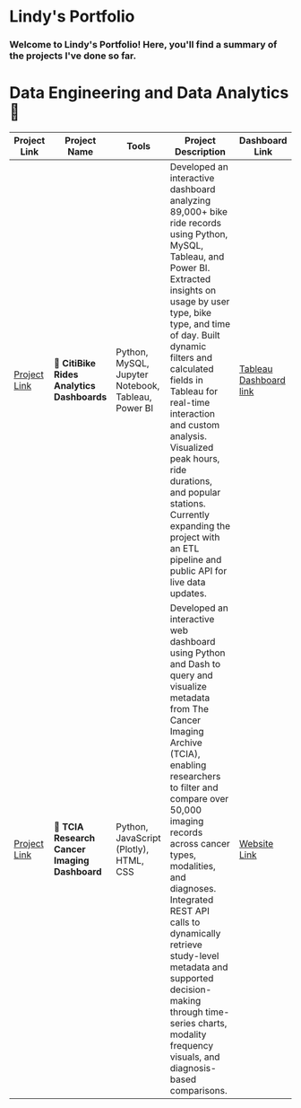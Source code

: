 # Lindy's Portfolio 

### Welcome to Lindy's Portfolio! Here, you'll find a summary of the projects I've done so far.


# Data Engineering and Data Analytics 🚀 

| Project Link | Project Name | Tools | Project Description | Dashboard Link |
|----------|----------|----------|----------|----------|
| [Project Link](https://github.com/Lindy932/bikeshare-dashboard)    | 🚴 **CitiBike Rides Analytics Dashboards** | Python, MySQL, Jupyter Notebook, Tableau, Power BI  | Developed an interactive dashboard analyzing 89,000+ bike ride records using Python, MySQL, Tableau, and Power BI. Extracted insights on usage by user type, bike type, and time of day. Built dynamic filters and calculated fields in Tableau for real-time interaction and custom analysis. Visualized peak hours, ride durations, and popular stations. Currently expanding the project with an ETL pipeline and public API for live data updates.  | [Tableau Dashboard link](https://public.tableau.com/views/BikeshareVisualizationDashboard/Dashboard1?:language=en-US&:sid=&:redirect=auth&:display_count=n&:origin=viz_share_link)    |
| [Project Link](https://github.com/Lindy932/webgen-dashboard)  | 🧬 **TCIA Research Cancer Imaging Dashboard** |Python, JavaScript (Plotly), HTML, CSS    | Developed an interactive web dashboard using Python and Dash to query and visualize metadata from The Cancer Imaging Archive (TCIA), enabling researchers to filter and compare over 50,000 imaging records across cancer types, modalities, and diagnoses. Integrated REST API calls to dynamically retrieve study-level metadata and supported decision-making through time-series charts, modality frequency visuals, and diagnosis-based comparisons.     | [Website Link](https://lindy932.github.io/webgen-dashboard/)    | 

